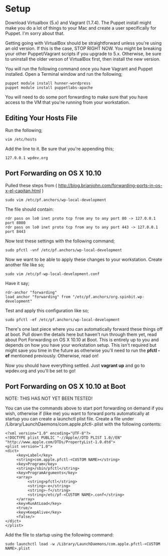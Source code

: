 # Setup


Download Virtualbox (5.x) and Vagrant (1.7.4). The Puppet install might make you do a lot of things to your Mac and create a user specifically for Puppet. I'm sorry about that. 

Getting going with VirtualBox should be straightforward unless you're using an old version. If this is the case, STOP RIGHT NOW. You might be breaking your other Puppet/Vagrant scripts if you upgrade to 5.x. Otherwise, be sure to uninstall the older verson of VirtualBox first, then install the new version.

You will run the following command once you have Vagrant and Puppet installed. Open a Terminal window and run the following;

```
puppet module install hunner-wordpress
puppet module install puppetlabs-apache
```

You will need to do some port forwarding to make sure that you have access to the VM that you're running from your workstation.

## Editing Your Hosts File

Run the following;

```
vim /etc/hosts
```

Add the line to it. Be sure that you're appending this;

```
127.0.0.1 wpdev.org
```

## Port Forwarding on OS X 10.10

Pulled these steps from ( http://blog.brianjohn.com/forwarding-ports-in-os-x-el-capitan.html )

```
sudo vim /etc/pf.anchors/wp-local-development
```

The file should contain:


```
rdr pass on lo0 inet proto tcp from any to any port 80 -> 127.0.0.1 port 8080
rdr pass on lo0 inet proto tcp from any to any port 443 -> 127.0.0.1 port 8443
``` 


Now test these settings with the following command;

```
sudo pfctl -vnf /etc/pf.anchors/wp-local-development
```

Now we want to be able to apply these changes to your workstation. Create another file like so;

```
sudo vim /etc/pf-wp-local-development.conf
```

Have it say;


```
rdr-anchor "forwarding"
load anchor "forwarding" from "/etc/pf.anchors/org.spinbit.wp-development"
```


Test and apply this configuration like so;

```
sudo pfctl -ef /etc/pf.anchors/wp-local-development
```

There's one last piece where you can automatically forward these things off at boot. Pull down the details here but haven't run through them yet, read about Port Forwarding on OS X 10.10 at Boot. This is entirely up to you and depends on how you have your workstation setup. This isn't required but might save you time in the future as otherwise you'll need to run the **pfctl -ef** mentioned previously. Otherwise, read on!

Now you should have everything settled. Just **vagrant up** and go to wpdev.org and you'll be set to go!

## Port Forwarding on OS X 10.10 at Boot


NOTE: THIS HAS NOT YET BEEN TESTED!

You can use the commands above to start port forwarding on demand if you wish, otherwise if (like me) you want to forward ports automatically at startup you can create a launchctl plist file. Create a file under /Library/LaunchDaemons/com.apple.pfctl-.plist with the following contents: 
```
<?xml version="1.0" encoding="UTF-8"?>
<!DOCTYPE plist PUBLIC "-//Apple//DTD PLIST 1.0//EN" "http://www.apple.com/DTDs/PropertyList-1.0.dtd">
<plist version="1.0">
<dict>
     <key>Label</key>
     <string>com.apple.pfctl-<CUSTOM NAME></string>
     <key>Program</key>
     <string>/sbin/pfctl</string>
     <key>ProgramArguments</key>
     <array>
          <string>pfctl</string>
          <string>-e</string>
          <string>-f</string>
          <string>/etc/pf-<CUSTOM NAME>.conf</string>
     </array>
     <key>RunAtLoad</key>
     <true/>
     <key>KeepAlive</key>
     <false/>
</dict>
</plist>
```

Add the file to startup using the following command:

```
sudo launchctl load -w /Library/LaunchDaemons/com.apple.pfctl-<CUSTOM NAME>.plist
```
